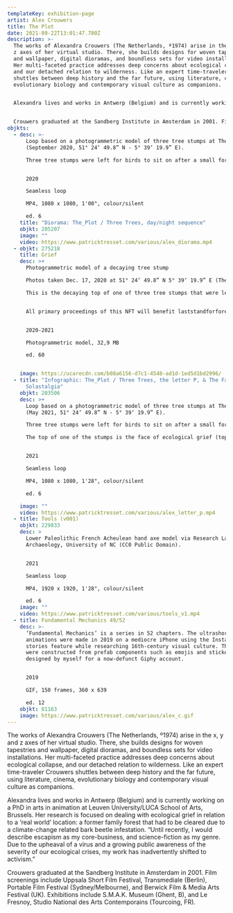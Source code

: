 ```yaml
---
templateKey: exhibition-page
artist: Alex Crouwers
title: The Plot
date: 2021-09-22T13:01:47.780Z
description: >-
  The works of Alexandra Crouwers (The Netherlands, º1974) arise in the x, y and
  z axes of her virtual studio. There, she builds designs for woven tapestries
  and wallpaper, digital dioramas, and boundless sets for video installations.
  Her multi-faceted practice addresses deep concerns about ecological collapse,
  and our detached relation to wilderness. Like an expert time-traveler Crouwers
  shuttles between deep history and the far future, using literature, cinema,
  evolutionary biology and contemporary visual culture as companions. 


  Alexandra lives and works in Antwerp (Belgium) and is currently working on a PhD in arts in animation at Leuven University/LUCA School of Arts, Brussels. Her research is focused on dealing with ecological grief in relation to a ‘real world’ location: a former family forest that had to be cleared due to a climate-change related bark beetle infestation. “Until recently, I would describe escapism as my core-business, and science-fiction as my genre. Due to the upheaval of a virus and a growing public awareness of the severity of our ecological crises, my work has inadvertently shifted to activism.” 


  Crouwers graduated at the Sandberg Institute in Amsterdam in 2001. Film screenings include Uppsala Short Film Festival, Transmediale (Berlin), Portable Film Festival (Sydney/Melbourne), and Berwick Film & Media Arts Festival (UK). Exhibitions include S.M.A.K. Museum (Ghent, B), and Le Fresnoy, Studio National des Arts Contemporains (Tourcoing, FR).
objkts:
  - desc: >-
      Loop based on a photogrammetric model of three tree stumps at The Plot
      (September 2020, 51° 24‘ 49.8” N - 5° 39‘ 19.9” E). 

      Three tree stumps were left for birds to sit on after a small forest - now called 'The Plot' - was cleared due to a climate change induced fatal spruce bark beetle infestation. The stumps resemble a monument, and are treated as such; they're being 'charged' with emblems and plaquettes related to The Plot's demise.


      2020

      Seamless loop

      MP4, 1080 x 1080, 1'00", colour/silent

      ed. 6
    title: "Diorama: The_Plot / Three Trees, day/night sequence"
    objkt: 205207
    image: ""
    video: https://www.patricktresset.com/various/alex_diorama.mp4
  - objkt: 275218
    title: Grief
    desc: >+
      Photogrammetric model of a decaying tree stump

      Photos taken Dec. 17, 2020 at 51° 24‘ 49.8” N 5° 39‘ 19.9” E (The Plot). 

      This is the decaying top of one of three tree stumps that were left after the clearance of a small spruce forest in September 2019.


      All primary proceedings of this NFT will benefit laststandforforests.com, helping to protect Canada's severely threatened old growth rainforests.


      2020-2021

      Photogrammetric model, 32,9 MB

      ed. 60


    image: https://ucarecdn.com/b08a6156-d7c1-4548-ad1d-1ed5d1bd2996/
  - title: "Infographic: The_Plot / Three Trees, the letter P, & The Face of
      Solastalgia"
    objkt: 203506
    desc: >+
      Loop based on a photogrammetric model of three tree stumps at The Plot
      (May 2021, 51° 24‘ 49.8” N - 5° 39‘ 19.9” E). 

      Three tree stumps were left for birds to sit on after a small forest - now called 'The Plot' - was cleared due to a climate change induced fatal spruce bark beetle infestation. The stumps resemble a monument, and are treated as such; they're being 'charged' with emblems and plaquettes related to The Plot's demise, and are encircled with a wood wall.

      The top of one of the stumps is the face of ecological grief (top right). In the background: the letter 'P' in Ips typography (a font based on spruce bark beetle tunnel patterns). 


      2021

      Seamless loop

      MP4, 1080 x 1080, 1'28", colour/silent

      ed. 6

    image: ""
    video: https://www.patricktresset.com/various/alex_letter_p.mp4
  - title: Tools (v001)
    objkt: 229833
    desc: >
      Lower Paleolithic French Acheulean hand axe model via Research Labs of
      Archaeology, University of NC (CC0 Public Domain). 


      2021

      Seamless loop

      MP4, 1920 x 1920, 1'28", colour/silent

      ed. 6
    image: ""
    video: https://www.patricktresset.com/various/tools_v1.mp4
  - title: Fundamental Mechanics 49/52
    desc: >-
      ‘Fundamental Mechanics’ is a series in 52 chapters. The ultrashort
      animations were made in 2019 on a mediocre iPhone using the Instagram
      stories feature while researching 16th-century visual culture. The emblema
      were constructed from prefab components such as emojis and stickers, some
      designed by myself for a now-defunct Giphy account.


      2019

      GIF, 150 frames, 360 x 639

      ed. 12
    objkt: 81163
    image: https://www.patricktresset.com/various/alex_c.gif
---
```

The works of Alexandra Crouwers (The Netherlands, º1974) arise in the x, y and z axes of her virtual studio. There, she builds designs for woven tapestries and wallpaper, digital dioramas, and boundless sets for video installations. Her multi-faceted practice addresses deep concerns about ecological collapse, and our detached relation to wilderness. Like an expert time-traveler Crouwers shuttles between deep history and the far future, using literature, cinema, evolutionary biology and contemporary visual culture as companions. 

Alexandra lives and works in Antwerp (Belgium) and is currently working on a PhD in arts in animation at Leuven University/LUCA School of Arts, Brussels. Her research is focused on dealing with ecological grief in relation to a ‘real world’ location: a former family forest that had to be cleared due to a climate-change related bark beetle infestation. “Until recently, I would describe escapism as my core-business, and science-fiction as my genre. Due to the upheaval of a virus and a growing public awareness of the severity of our ecological crises, my work has inadvertently shifted to activism.” 

Crouwers graduated at the Sandberg Institute in Amsterdam in 2001. Film screenings include Uppsala Short Film Festival, Transmediale (Berlin), Portable Film Festival (Sydney/Melbourne), and Berwick Film & Media Arts Festival (UK). Exhibitions include S.M.A.K. Museum (Ghent, B), and Le Fresnoy, Studio National des Arts Contemporains (Tourcoing, FR).